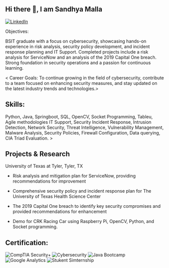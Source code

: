 ## Hi there 👋, I am Sandhya Malla 
[![LinkedIn](https://img.shields.io/badge/-LinkedIn-blue?style=for-the-badge&logo=linkedin&logoColor=white)](https://www.linkedin.com/in/sandhya-malla-539900234/)

Objectives: 

BSIT graduate with a focus on cybersecurity, showcasing hands-on experience in risk analysis, security policy development, and incident response planning and IT Support. Completed projects include a risk analysis for ServiceNow and an analysis of the 2019 Capital One breach. Strong foundation in security operations and a passion for continuous learning.

< Career Goals: To continue growing in the field of cybersecurity, contribute to a team focused on enhancing security measures, and stay updated on the latest industry trends and technologies.> 


## Skills: 
Python, Java, Springboot, SQL, OpenCV, Socket Programming, Tableu, Agile methodologies
IT Support, Security Incident Response, Intrusion Detection, Network Security, Threat Intelligence, Vulnerability Management, Malware Analysis, Security Policies,
Firewall Configuration, Data querying, CIA Triad Evaluation. >


## Projects & Research
University of Texas at Tyler, Tyler, TX
- Risk analysis and mitigation plan for ServiceNow, providing recommendations for improvement    

- Comprehensive security policy and incident response plan for The University of Texas Health Science Center

- The 2019 Capital One breach to identify key security compromises and provided recommendations for enhancement

- Demo for CRK Racing Car using Raspberry Pi, OpenCV, Python, and Socket programming. 



## Certification: 
![CompTIA Security+](https://img.shields.io/badge/CompTIA%20Security+-red?style=for-the-badge&logo=skillshare&logoColor=white)
![Cybersecurity](https://img.shields.io/badge/Cybersecurity-blueviolet?style=for-the-badge&logo=shield&logoColor=white)
![Java Bootcamp](https://img.shields.io/badge/Java%20Bootcamp-orange?style=for-the-badge&logo=java&logoColor=white)
![Google Analytics](https://img.shields.io/badge/Google-Analytics-34A853?style=for-the-badge&logo=google&logoColor=white)
![Stukent Simternship](https://img.shields.io/badge/Stukent-Social%20Media%20Simternship-005D91?style=for-the-badge&logo=book&logoColor=white)


<!--
**Smalla2024/Smalla2024** is a ✨ _special_ ✨ repository because its `README.md` (this file) appears on your GitHub profile.

Here are some ideas to get you started:

- 🔭 I’m currently working on ...
- 🌱 I’m currently learning ...
- 👯 I’m looking to collaborate on ...
- 🤔 I’m looking for help with ...
- 💬 Ask me about ...
- 📫 How to reach me: ...
- 😄 Pronouns: ...
- ⚡ Fun fact: ...
-->
